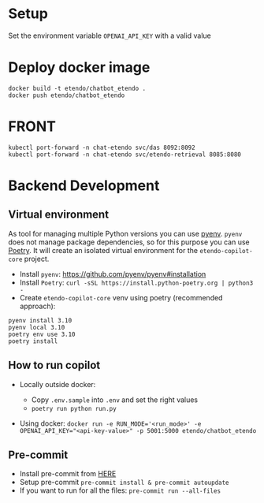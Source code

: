 # Setup
Set the environment variable `OPENAI_API_KEY` with a valid value

# Deploy docker image
```
docker build -t etendo/chatbot_etendo .
docker push etendo/chatbot_etendo
```

# FRONT
```
kubectl port-forward -n chat-etendo svc/das 8092:8092
kubectl port-forward -n chat-etendo svc/etendo-retrieval 8085:8080
```

# Backend Development

## Virtual environment

As tool for managing multiple Python versions you can use [pyenv](https://github.com/pyenv/pyenv). `pyenv` does not manage package dependencies, so for this purpose you can use [Poetry](https://python-poetry.org/).
It will create an isolated virtual environment for the `etendo-copilot-core` project.

* Install `pyenv`: https://github.com/pyenv/pyenv#installation
* Install `Poetry`: `curl -sSL https://install.python-poetry.org | python3 -`
* Create `etendo-copilot-core` venv using poetry (recommended approach):

```
pyenv install 3.10
pyenv local 3.10
poetry env use 3.10
poetry install
```

## How to run copilot

* Locally outside docker:
	- Copy `.env.sample` into `.env` and set the right values
	- `poetry run python run.py`

* Using docker: `docker run -e RUN_MODE='<run_mode>' -e OPENAI_API_KEY="<api-key-value>" -p 5001:5000 etendo/chatbot_etendo`


## Pre-commit
* Install pre-commit from [HERE](https://pre-commit.com/#install)
* Setup pre-commit `pre-commit install & pre-commit autoupdate`
* If you want to run for all the files: `pre-commit run --all-files`
